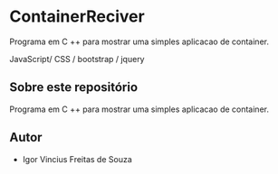
# ContainerReciver
Programa em C ++ para mostrar uma simples aplicacao de container.


JavaScript/ CSS /  bootstrap / jquery
## Sobre este repositório

Programa em C ++ para mostrar uma simples aplicacao de container.

## Autor

* Igor Vincius Freitas de Souza
